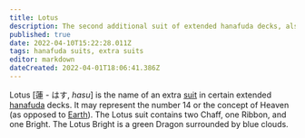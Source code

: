 ```yaml
---
title: Lotus
description: The second additional suit of extended hanafuda decks, also known as the Heaven suit
published: true
date: 2022-04-10T15:22:28.011Z
tags: hanafuda suits, extra suits
editor: markdown
dateCreated: 2022-04-01T18:06:41.386Z
---
```


Lotus [蓮 - はす, *hasu*] is the name of an extra [suit](/en/hanafuda/suits) in certain extended [hanafuda](/en/hanafuda) decks. It may represent the number 14 or the concept of Heaven (as opposed to [Earth](/en/hanafuda/suits/bamboo)). The Lotus suit contains two Chaff, one Ribbon, and one Bright. The Lotus Bright is a green Dragon surrounded by blue clouds.